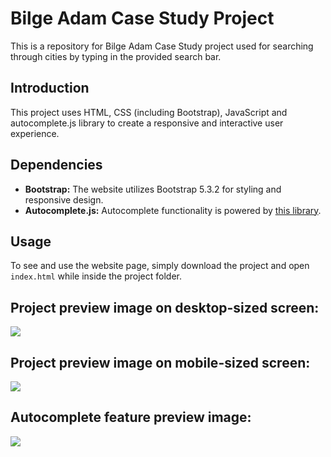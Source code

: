 # Bilge Adam Case Study Project
This is a repository for Bilge Adam Case Study project used for searching through cities by typing in the provided search bar.

Introduction
-------------
This project uses HTML, CSS (including Bootstrap), JavaScript and autocomplete.js library to create a responsive and interactive user experience.

Dependencies
-------------
- **Bootstrap:** The website utilizes Bootstrap 5.3.2 for styling and responsive design.
- **Autocomplete.js:** Autocomplete functionality is powered by [this library](https://github.com/TarekRaafat/autoComplete.js).

Usage
-------------
To see and use the website page, simply download the project and open `index.html` while inside the project folder.

Project preview image on desktop-sized screen:
-------------
![](https://i.imgur.com/8dEa9br.png)

Project preview image on mobile-sized screen:
-------------
![](https://i.imgur.com/ZBWPoeB.png)

Autocomplete feature preview image:
-------------
![](https://i.imgur.com/epDk9CR.png)
